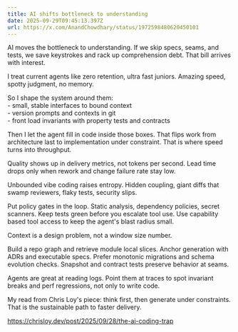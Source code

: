 ```yaml
---
title: AI shifts bottleneck to understanding
date: 2025-09-29T09:45:13.397Z
url: https://x.com/AnandChowdhary/status/1972598480620450101
---
```


AI moves the bottleneck to understanding. If we skip specs, seams, and tests, we save keystrokes and rack up comprehension debt. That bill arrives with interest.  
  
I treat current agents like zero retention, ultra fast juniors. Amazing speed, spotty judgment, no memory.  
  
So I shape the system around them:  
\- small, stable interfaces to bound context  
\- version prompts and contexts in git  
\- front load invariants with property tests and contracts  
  
Then I let the agent fill in code inside those boxes. That flips work from architecture last to implementation under constraint. That is where speed turns into throughput.  
  
Quality shows up in delivery metrics, not tokens per second. Lead time drops only when rework and change failure rate stay low.  
  
Unbounded vibe coding raises entropy. Hidden coupling, giant diffs that swamp reviewers, flaky tests, security slips.  
  
Put policy gates in the loop. Static analysis, dependency policies, secret scanners. Keep tests green before you escalate tool use. Use capability based tool access to keep the agent's blast radius small.  
  
Context is a design problem, not a window size number.  
  
Build a repo graph and retrieve module local slices. Anchor generation with ADRs and executable specs. Prefer monotonic migrations and schema evolution checks. Snapshot and contract tests preserve behavior at seams.  
  
Agents are great at reading logs. Point them at traces to spot invariant breaks and perf regressions, not only to write code.  
  
My read from Chris Loy's piece: think first, then generate under constraints. That is the sustainable path to faster delivery.  
  
<https://chrisloy.dev/post/2025/09/28/the-ai-coding-trap>
